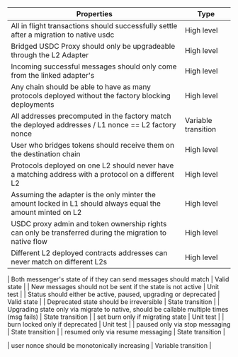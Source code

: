 | Properties                                                                                                  | Type                |
| ----------------------------------------------------------------------------------------------------------- | ------------------- |
| All in flight transactions should successfully settle after a migration to native usdc                      | High level          |
| Bridged USDC Proxy should only be upgradeable through the L2 Adapter                                        | High level          |
| Incoming successful messages should only come from the linked adapter's                                     | High level          |
| Any chain should be able to have as many protocols deployed without the factory blocking deployments        | High level          |
| All addresses precomputed in the factory match the deployed addresses / L1 nonce == L2 factory nonce        | Variable transition |
| User who bridges tokens should receive them on the destination chain                                        | High level          |
| Protocols deployed on one L2 should never have a matching address with a protocol on a different L2         | High level          |
| Assuming the adapter is the only minter the amount locked in L1 should always equal the amount minted on L2 | High level          |
| USDC proxy admin and token ownership rights can only be transferred during the migration to native flow     | High level          |
| Different L2 deployed contracts addresses can never match on different L2s                                  | High level          |

| Both messenger's state of if they can send messages should match | Valid state |
| New messages should not be sent if the state is not active | Unit test |
| Status should either be active, paused, upgrading or deprecated | Valid state |
| Deprecated state should be irreversible | State transition |
| Upgrading state only via migrate to native, should be callable multiple times (msg fails) | State transition |
| set burn only if migrating state | Unit test |
| burn locked only if deprecated | Unit test |
| paused only via stop messaging | State transition |
| resumed only via resume messaging | State transition |

| user nonce should be monotonically increasing | Variable transition |
